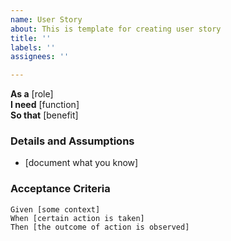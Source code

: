 ```yaml
---
name: User Story
about: This is template for creating user story
title: ''
labels: ''
assignees: ''

---
```


**As a** [role]  
 **I need** [function]  
 **So that** [benefit]  
   
 ### Details and Assumptions
 * [document what you know]
   
 ### Acceptance Criteria  
 
 ```gherkin
 Given [some context]
 When [certain action is taken]
 Then [the outcome of action is observed]
 ```
